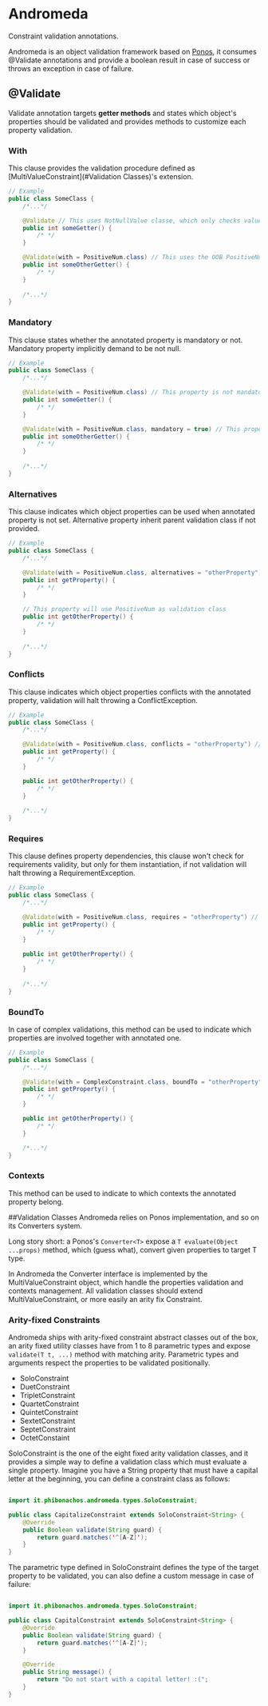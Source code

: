 # Andromeda
Constraint validation annotations.

Andromeda is an object validation framework based on [Ponos](https://rollingflamingo.github.io/ponos), it consumes 
@Validate annotations and provide a boolean result in case of success or throws an exception in case of failure.

## @Validate
Validate annotation targets **getter methods** and states which object's properties should be validated 
and provides methods to customize each property validation.

### With
This clause provides the validation procedure defined as [MultiValueConstraint](#Validation Classes)'s extension.

```java
// Example
public class SomeClass {
    /*...*/

    @Validate // This uses NotNullValue classe, which only checks value is not null (uh?)
    public int someGetter() {
        /* */
    }

    @Validate(with = PositiveNum.class) // This uses the OOB PositiveNum class which check property is > 0
    public int someOtherGetter() {
        /* */
    }
    
    /*...*/
}
```

### Mandatory
This clause states whether the annotated property is mandatory or not. Mandatory property implicitly demand to be not null.
```java
// Example
public class SomeClass {
    /*...*/

    @Validate(with = PositiveNum.class) // This property is not mandatory
    public int someGetter() {
        /* */
    }

    @Validate(with = PositiveNum.class, mandatory = true) // This property is mandatory
    public int someOtherGetter() {
        /* */
    }
    
    /*...*/
}
```

### Alternatives
This clause indicates which object properties can be used when annotated property is not set.
Alternative property inherit parent validation class if not provided.
```java
// Example
public class SomeClass {
    /*...*/

    @Validate(with = PositiveNum.class, alternatives = "otherProperty") // This property will use otherProperty as fallback
    public int getProperty() {
        /* */
    }

    // This property will use PositiveNum as validation class
    public int getOtherProperty() {
        /* */
    }
    
    /*...*/
}
```
### Conflicts
This clause indicates which object properties conflicts with the annotated property, validation will halt throwing a ConflictException.
```java
// Example
public class SomeClass {
    /*...*/

    @Validate(with = PositiveNum.class, conflicts = "otherProperty") // This property will clash with otherProperty if set
    public int getProperty() {
        /* */
    }

    public int getOtherProperty() {
        /* */
    }
    
    /*...*/
}
```
### Requires
This clause defines property dependencies, this clause won't check for requirements validity, but only for them instantiation, if not validation will halt throwing a RequirementException.
```java
// Example
public class SomeClass {
    /*...*/

    @Validate(with = PositiveNum.class, requires = "otherProperty") // This property requires otherProperty to be set
    public int getProperty() {
        /* */
    }
    
    public int getOtherProperty() {
        /* */
    }
    
    /*...*/
}
```
### BoundTo
In case of complex validations, this method can be used to indicate which properties are involved together with annotated one.

```java
// Example
public class SomeClass {
    /*...*/

    @Validate(with = ComplexConstraint.class, boundTo = "otherProperty") 
    public int getProperty() {
        /* */
    }

    public int getOtherProperty() {
        /* */
    }

    /*...*/
}
```
### Contexts
This method can be used to indicate to which contexts the annotated property belong.


##Validation Classes
Andromeda relies on Ponos implementation, and so on its Converters system.

Long story short: a Ponos's ```Converter<T>``` expose a ```T evaluate(Object ...props)``` method, which (guess what), convert given properties to target T type.

In Andromeda the Converter interface is implemented by the MultiValueConstraint object, which handle the properties validation and contexts management.
All validation classes should extend MultiValueConstraint, or more easily an arity fix Constraint.

### Arity-fixed Constraints
Andromeda ships with arity-fixed constraint abstract classes out of the box, an arity fixed utility classes have from 1 to 8 parametric types and expose ```validate(T t, ...)``` method with matching arity.
Parametric types and arguments respect the properties to be validated positionally.

- SoloConstraint
- DuetConstraint
- TripletConstraint
- QuartetConstraint
- QuintetConstraint
- SextetConstraint
- SeptetConstraint
- OctetConstaint

SoloConstraint is the one of the eight fixed arity validation classes, and it provides a simple way to define a validation class which must evaluate a single property.
Imagine you have a String property that must have a capital letter at the beginning, you can define a constraint class as follows:

```java

import it.phibonachos.andromeda.types.SoloConstraint;

public class CapitalizeConstraint extends SoloConstraint<String> {
    @Override
    public Boolean validate(String guard) {
        return guard.matches('^[A-Z]');
    }
}

```

The parametric type defined in SoloConstraint defines the type of the target property to be validated, you can also define a custom message in case of failure:

```java

import it.phibonachos.andromeda.types.SoloConstraint;

public class CapitalConstraint extends SoloConstraint<String> {
    @Override
    public Boolean validate(String guard) {
        return guard.matches('^[A-Z]');
    }

    @Override
    public String message() {
        return "Do not start with a capital letter! :(";
    }
}

```

